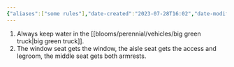 ```yaml
---
{"aliases":["some rules"],"date-created":"2023-07-28T16:02","date-modified":"2024-08-05T14:45","dg-publish":true,"tags":[],"title":"some rules","permalink":"/pathways/greenhouse/some-rules/","dgPassFrontmatter":true}
---
```



1. Always keep water in the [[blooms/perennial/vehicles/big green truck\|big green truck]].
2. The window seat gets the window, the aisle seat gets the access and legroom, the middle seat gets both armrests.
